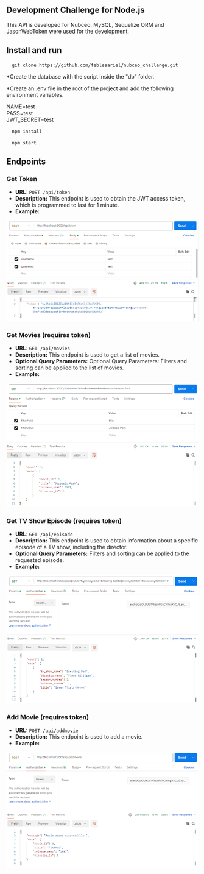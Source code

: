## Development Challenge for Node.js

This API is developed for Nubceo. MySQL, Sequelize ORM and JasonWebToken were used for the development.


## Install and run

```
  git clone https://github.com/feblesariel/nubceo_challenge.git
```

*Create the database with the script inside the "db" folder.

*Create an .env file in the root of the project and add the following environment variables.

NAME=test<br>
PASS=test<br>
JWT_SECRET=test

```
  npm install
```
```
  npm start
```

## Endpoints

### Get Token

- **URL:** `POST /api/token`
- **Description:** This endpoint is used to obtain the JWT access token, which is programmed to last for 1 minute.
- **Example:**


![image](src/img/getToken.png)


### Get Movies (requires token)

- **URL:** `GET /api/movies`
- **Description:** This endpoint is used to get a list of movies.
- **Optional Query Parameters:** Optional Query Parameters: Filters and sorting can be applied to the list of movies.
- **Example:**


![image](src/img/getMovies.png)


### Get TV Show Episode (requires token)

- **URL:** `GET /api/episode`
- **Description:** This endpoint is used to obtain information about a specific episode of a TV show, including the director.
- **Optional Query Parameters:** Filters and sorting can be applied to the requested episode.
- **Example:**


![image](src/img/getEpisode.png)


### Add Movie (requires token)

- **URL:** `POST /api/addmovie`
- **Description:** This endpoint is used to add a movie.
- **Example:**


![image](src/img/addMovie.png)